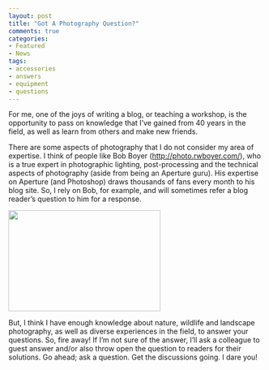 ```yaml
---
layout: post
title: "Got A Photography Question?"
comments: true
categories:
- Featured
- News
tags:
- accessories
- answers
- equipment
- questions
---
```

For me, one of the joys of writing a blog, or teaching a workshop, is the opportunity to pass on knowledge that I’ve gained from 40 years in the field, as well as learn from others and make new friends.

There are some aspects of photography that I do not consider my area of expertise. I think of people like Bob Boyer (http://photo.rwboyer.com/), who is a true expert in photographic lighting, post-processing and the technical aspects of photography (aside from being an Aperture guru). His expertise on Aperture (and Photoshop) draws thousands of fans every month to his blog site. So, I rely on Bob, for example, and will sometimes refer a blog reader’s question to him for a response.

<a href="http://blog.lesterpickerphoto.com/wp-content/uploads/2010/09/Les-Costa-Rica-1-of-1.jpg"><img class="size-medium wp-image-589" title="Les-Costa Rica 1 of 1" src="http://blog.lesterpickerphoto.com/wp-content/uploads/2010/09/Les-Costa-Rica-1-of-1-300x199.jpg" alt="" width="300" height="199" /></a>

But, I think I have enough knowledge about nature, wildlife and landscape photography, as well as diverse experiences in the field, to answer your questions. So, fire away! If I’m not sure of the answer, I’ll ask a colleague to guest answer and/or also throw open the question to readers for their solutions. Go ahead; ask a question. Get the discussions going. I dare you!